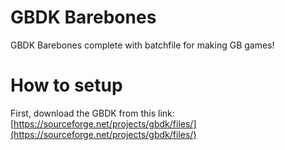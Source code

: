 # GBDK Barebones
GBDK Barebones complete with batchfile for making GB games!

# How to setup
First, download the GBDK from this link: [https://sourceforge.net/projects/gbdk/files/](https://sourceforge.net/projects/gbdk/files/)
